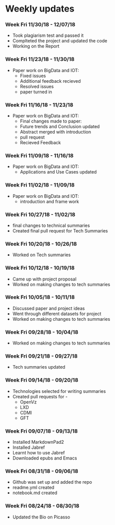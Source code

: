 # Weekly updates

### Week Fri 11/30/18 - 12/07/18
  * Took plagiarism test and passed it
  * Complteted the project and updated the code
  * Working on the Report

### Week Fri 11/23/18 - 11/30/18
  * Paper work on BigData and IOT: 
    * Fixed issues
    * Additional feedback recieved
    * Resolved issues
    * paper turned in


### Week Fri 11/16/18 - 11/23/18
  * Paper work on BigData and IOT: 
    * Final changes made to paper:
     * Future trends and Conclusion updated
     * Abstract merged with introduction
    * pull request
    * Recieved Feedback


### Week Fri 11/09/18 - 11/16/18
  * Paper work on BigData and IOT: 
    * Applications and Use Cases updated
    

### Week Fri 11/02/18 - 11/09/18

  * Paper work on BigData and IOT: 
    * introduction and frame work
  
### Week Fri 10/27/18 - 11/02/18

  * final changes to technical summaries
  * Created final pull request for Tech Summaries
  
### Week Fri 10/20/18 - 10/26/18
  
  * Worked on Tech summaries
  

### Week Fri 10/12/18 - 10/19/18
  
  * Came up with project proposal
  * Worked on making changes to tech summaries

### Week Fri 10/05/18 - 10/11/18
 
  * Discussed paper and project ideas
  * Went through different datasets for project
  * Worked on making changes to tech summaries
  
  
### Week Fri 09/28/18 - 10/04/18

  * Worked on making changes to tech summaries
  
### Week Fri 09/21/18 - 09/27/18

  * Tech summaries updated
  
### Week Fri 09/14/18 - 09/20/18

  * Technologies selected for writing summaries
  * Created pull requests for - 
     * OpenVz
     * LXD
     * CDMI
     * GFT
  

### Week Fri 09/07/18 - 09/13/18
  
  * Installed MarkdownPad2
  * Installed Jabref
  * Learnt how to use Jabref
  * Downloaded epubs and Emacs

### Week Fri 08/31/18 - 09/06/18

  * Github was set up and added the repo
  * readme.yml created
  * notebook.md created
  
### Week Fri 08/24/18 - 08/30/18
  * Updated the Bio on Picasso
